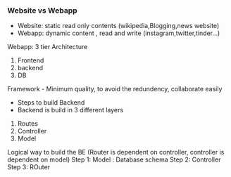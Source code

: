 ### Website vs Webapp

- Website: static read only contents (wikipedia,Blogging,news website)
- Webapp: dynamic content , read and write (instagram,twitter,tinder...)

Webapp: 3 tier Architecture

1.  Frontend
2.  backend
3.  DB

Framework - Minimum quality, to avoid the redundency, collaborate easily

- Steps to build Backend
- Backend is build in 3 different layers

1. Routes
2. Controller
3. Model

Logical way to build the BE (Router is dependent on controller, controller is dependent on model)
Step 1: Model : Database schema
Step 2: Controller
Step 3: ROuter
